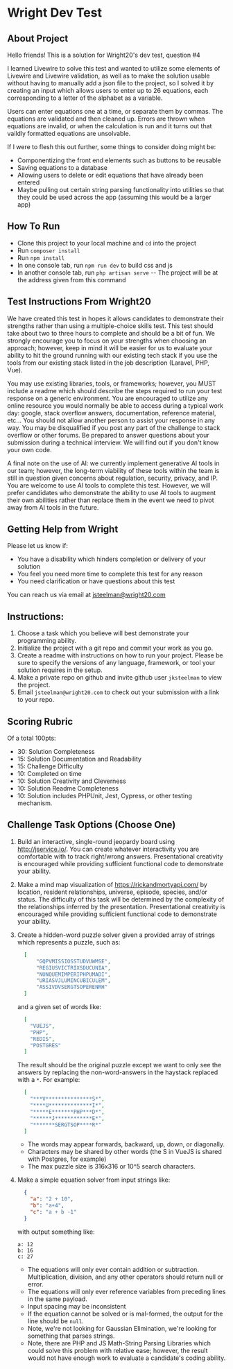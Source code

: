 # Wright Dev Test

## About Project

Hello friends! This is a solution for Wright20's dev test, question #4

I learned Livewire to solve this test and wanted to utilize some elements of Livewire and Livewire validation, as well as to make the solution usable without having to manually add a json file to the project, so I solved it by creating an input which allows users to enter up to 26 equations, each corresponding to a letter of the alphabet as a variable.

Users can enter equations one at a time, or separate them by commas. The equations are validated and then cleaned up. Errors are thrown when equations are invalid, or when the calculation is run and it turns out that vaildly formatted equations are unsolvable.

If I were to flesh this out further, some things to consider doing might be:
- Componentizing the front end elements such as buttons to be reusable
- Saving equations to a database
- Allowing users to delete or edit equations that have already been entered
- Maybe pulling out certain string parsing functionality into utilities so that they could be used across the app (assuming this would be a larger app)


## How To Run

- Clone this project to your local machine and `cd` into the project
- Run `composer install`
- Run `npm install`
- In one console tab, run `npm run dev` to build css and js
- In another console tab, run `php artisan serve` -- The project will be at the address given from this command


## Test Instructions From Wright20

We have created this test in hopes it allows candidates to demonstrate their strengths rather than using a
multiple-choice skills test. This test should take about two to three hours to complete and should be a bit of fun. We
strongly encourage you to focus on your strengths when choosing an approach; however, keep in mind it will be easier for
us to evaluate your ability to hit the ground running with our existing tech stack if you use the tools from our
existing stack listed in the job description (Laravel, PHP, Vue).

You may use existing libraries, tools, or frameworks; however, you MUST include a readme which should describe the steps
required to run your test response on a generic environment. You are encouraged to utilize any online resource you would
normally be able to access during a typical work day: google, stack overflow answers, documentation, reference material,
etc... You should not allow another person to assist your response in any way. You may be disqualified if you post any
part of the challenge to stack overflow or other forums. Be prepared to answer questions about your submission during a
technical interview. We will find out if you don't know your own code.

A final note on the use of AI: we currently implement generative AI tools in our team; however, the long-term
viability of these tools within the team is still in question given concerns about regulation, security, privacy, and
IP. You are welcome to use AI tools to complete this test. However, we will prefer candidates who demonstrate the
ability to use AI tools to augment their own abilities rather than replace them in the event we need to pivot away from
AI tools in the future.

Getting Help from Wright
------------------------
Please let us know if:

- You have a disability which hinders completion or delivery of your solution
- You feel you need more time to complete this test for any reason
- You need clarification or have questions about this test

You can reach us via email at jsteelman@wright20.com

Instructions:
------------

1. Choose a task which you believe will best demonstrate your programming ability.
2. Initialize the project with a git repo and commit your work as you go.
3. Create a readme with instructions on how to run your project. Please be sure to specify the versions of any language,
   framework, or tool your solution requires in the setup.
4. Make a private repo on github and invite github user `jksteelman` to view the project.
5. Email `jsteelman@wright20.com` to check out your submission with a link to your repo.

Scoring Rubric
--------------
Of a total 100pts:

- 30: Solution Completeness
- 15: Solution Documentation and Readability
- 15: Challenge Difficulty
- 10: Completed on time
- 10: Solution Creativity and Cleverness
- 10: Solution Readme Completeness
- 10: Solution includes PHPUnit, Jest, Cypress, or other testing mechanism.

Challenge Task Options (Choose One)
----------------------

1. Build an interactive, single-round jeopardy board using http://jservice.io/. You can create whatever interactivity
   you are comfortable with to track right/wrong answers. Presentational creativity is encouraged while providing
   sufficient functional code to demonstrate your ability.

2. Make a mind map visualization of https://rickandmortyapi.com/ by location, resident relationships, universe, episode,
   species, and/or status. The difficulty of this task will be determined by the complexity of the relationships
   inferred by the presentation. Presentational creativity is encouraged while providing sufficient functional code
   to demonstrate your ability.

3. Create a hidden-word puzzle solver given a provided array of strings which represents a puzzle, such as:
     ```json
       [
           "GQPVMISSIOSSTUDVUWMSE",
           "REGIUSVICTRIXSDUCUNIA",
           "NUNQUEMIMPERIPHPUMADI",
           "URIASVJLUMINCUBICULEM",
           "ASSIVDVSERGTSOPERENRH"
       ]
     ```

   and a given set of words like:

     ```json
       [
         "VUEJS",
         "PHP",
         "REDIS",
         "POSTGRES"
       ] 
     ```

   The result should be the original puzzle except we want to only see the answers by replacing the non-word-answers in
   the haystack replaced with a `*`. For example:

     ```json
       [
         "***V***************S*",
         "****U**************I*",
         "*****E*******PHP***D*",
         "******J************E*",
         "*******SERGTSOP****R*"
       ]
     ```
    - The words may appear forwards, backward, up, down, or diagonally.
    - Characters may be shared by other words (the S in VueJS is shared with Postgres, for example)
    - The max puzzle size is 316x316 or 10^5 search characters.

4. Make a simple equation solver from input strings like:
     ```json
       {
         "a": "2 + 10",
         "b": "a+4",
         "c": "a + b -1"
       }
     ```
   with output something like:

       a: 12
       b: 16
       c: 27

    - The equations will only ever contain addition or subtraction. Multiplication, division, and any other
      operators should return null or error.
    - The equations will only ever reference variables from preceding lines in the same payload.
    - Input spacing may be inconsistent
    - If the equation cannot be solved or is mal-formed, the output for the line should be `null`.
    - Note, we're not looking for Gaussian Elimination, we're looking for something that parses strings.
    - Note, there are PHP and JS Math-String Parsing Libraries which could solve this problem with relative ease;
      however, the result would not have enough work to evaluate a candidate's coding ability.   
